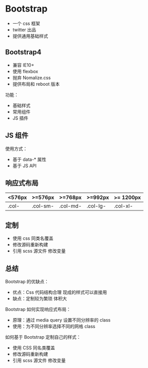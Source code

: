 # Bootstrap

- 一个 css 框架
- twitter 出品
- 提供通用基础样式

## Bootstrap4

- 兼容 IE10+
- 使用 flexbox
- 抛弃 Nomalize.css
- 提供布局和 reboot 版本

功能：

- 基础样式
- 常用组件
- JS 插件

## JS 组件

使用方式：

- 基于 data-* 属性
- 基于 JS API

## 响应式布局

|   <576px  |   >=576px     |   >=768px     |   >=992px |   >=  1200px  |
|   ---     |   ---         |   ---         |   ---     |   ---         |
|   .col-   |   .col-sm-    |   .col-md-    |   .col-lg-  |   .col-xl- |

## 定制

- 使用 css 同类名覆盖
- 修改源码重新构建
- 引用 scss 源文件  修改变量

## 总结

Bootstrap 的优缺点：

- 优点：Css 代码结构合理  现成的样式可以直接用
- 缺点：定制较为繁琐 体积大

Bootstrap 如何实现响应式布局：

- 原理：通过 media query 设置不同分辨率的 class
- 使用：为不同分辨率选择不同的网格 class

如何基于 Bootstrap 定制自己的样式：

- 使用 CSS 同名类覆盖
- 修改源码重新构建
- 引用 scss 源文件 修改变量
